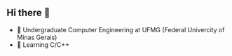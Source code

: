 ## Hi there 👋
- 🔭 Undergraduate Computer Engineering at UFMG (Federal Univercity of Minas Gerais)
- 💭 Learning C/C++
